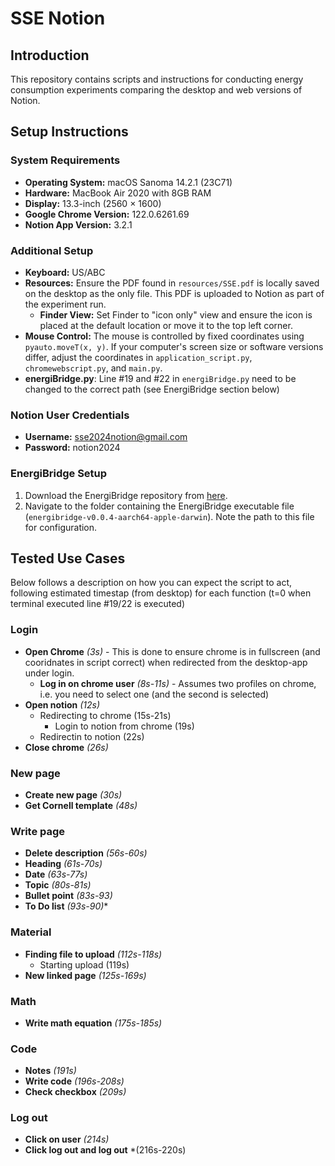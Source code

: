 # SSE Notion

## Introduction

This repository contains scripts and instructions for conducting energy consumption experiments comparing the desktop and web versions of Notion.

## Setup Instructions

### System Requirements

- **Operating System:** macOS Sanoma 14.2.1 (23C71)
- **Hardware:** MacBook Air 2020 with 8GB RAM
- **Display:** 13.3-inch (2560 × 1600)
- **Google Chrome Version:** 122.0.6261.69
- **Notion App Version:** 3.2.1

### Additional Setup

- **Keyboard:** US/ABC
- **Resources:** Ensure the PDF found in `resources/SSE.pdf` is locally saved on the desktop as the only file. This PDF is uploaded to Notion as part of the experiment run.
  - **Finder View:** Set Finder to "icon only" view and ensure the icon is placed at the default location or move it to the top left corner.
- **Mouse Control:** The mouse is controlled by fixed coordinates using `pyauto.moveT(x, y)`. If your computer's screen size or software versions differ, adjust the coordinates in `application_script.py`, `chromewebscript.py`, and `main.py`.
- **energiBridge.py**: Line #19 and #22 in `energiBridge.py` need to be changed to the correct path (see EnergiBridge section below)

### Notion User Credentials

- **Username:** sse2024notion@gmail.com
- **Password:** notion2024

### EnergiBridge Setup

1. Download the EnergiBridge repository from [here](https://github.com/tdurieux/energibridge).
2. Navigate to the folder containing the EnergiBridge executable file (`energibridge-v0.0.4-aarch64-apple-darwin`). Note the path to this file for configuration.

## Tested Use Cases

Below follows a description on how you can expect the script to act, following estimated timestap (from desktop) for each function (t=0 when terminal executed line #19/22 is executed)

### Login
- **Open Chrome** *(3s)* - This is done to ensure chrome is in fullscreen (and cooridnates in script correct) when redirected from the desktop-app under login.
  - **Log in on chrome user** *(8s-11s)* - Assumes two profiles on chrome, i.e. you need to select one (and the second is selected)
- **Open notion** *(12s)*
  - Redirecting to chrome (15s-21s)
    - Login to notion from chrome (19s)
  - Redirectin to notion (22s)
- **Close chrome** *(26s)*
 
### New page 
- **Create new page** *(30s)*
- **Get Cornell template** *(48s)* 

### Write page
- **Delete description** *(56s-60s)*
- **Heading** *(61s-70s)*
- **Date** *(63s-77s)*
- **Topic** *(80s-81s)*
- **Bullet point** *(83s-93)*
- **To Do list** *(93s-90)**

### Material
- **Finding file to upload** *(112s-118s)*
  - Starting upload (119s)
- **New linked page** *(125s-169s)*

### Math
- **Write math equation** *(175s-185s)*
  
### Code
- **Notes** *(191s)*
- **Write code** *(196s-208s)*
- **Check checkbox** *(209s)*

### Log out
- **Click on user** *(214s)*
- **Click log out and log out** *(216s-220s)

